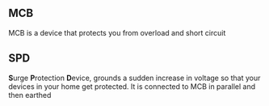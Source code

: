 ## MCB
MCB is a device that protects you from overload and short circuit
## SPD
**S**urge **P**rotection **D**evice, grounds a sudden increase in voltage so that your devices in your home get protected.
It is connected to MCB in parallel and then earthed